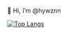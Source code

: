 👋 Hi, I’m @hywznn

[![Top Langs](https://github-readme-stats.vercel.app/api/top-langs/?username=hywznn)](https://github.com/hywznn/github-readme-stats)


<!---
hywznn/hywznn is a ✨ special ✨ repository because its `README.md` (this file) appears on your GitHub profile.
You can click the Preview link to take a look at your changes.
--->
